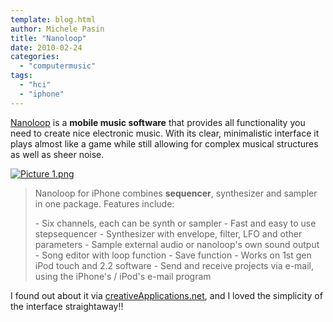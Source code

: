 ```yaml
---
template: blog.html
author: Michele Pasin
title: "Nanoloop"
date: 2010-02-24
categories: 
  - "computermusic"
tags: 
  - "hci"
  - "iphone"
---
```


[Nanoloop](http://www.nanoloop.com/) is a **mobile music software** that provides all functionality you need to create nice electronic music. With its clear, minimalistic interface it plays almost like a game while still allowing for complex musical structures as well as sheer noise.

[![Picture 1.png](../../img/picture-15.png)](http://vimeo.com/9520814)

> Nanoloop for iPhone combines **sequencer**, synthesizer and sampler in one package. Features include:
> 
> \- Six channels, each can be synth or sampler - Fast and easy to use stepsequencer - Synthesizer with envelope, filter, LFO and other parameters - Sample external audio or nanoloop's own sound output - Song editor with loop function - Save function - Works on 1st gen iPod touch and 2.2 software - Send and receive projects via e-mail, using the iPhone's / iPod's e-mail program

I found out about it via [creativeApplications.net](http://www.creativeapplications.net/iphone/nanoloop-iphone-sound/), and I loved the simplicity of the interface straightaway!!
